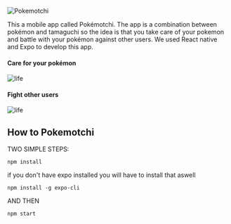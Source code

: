 ![Pokemotchi](https://fontmeme.com/permalink/190522/b394043e2419f9781e8e5c25b69fd896.png)

This a mobile app called Pokémotchi. The app is a combination between pokémon and tamaguchi so the idea is that you take care of your pokemon and battle with your pokémon against other users.
We used React native and Expo to develop this app.

#### Care for your pokémon

![life](https://media.giphy.com/media/8YTvPjfauF6UarvSX8/giphy.gif)

#### Fight other users

![life](https://media.giphy.com/media/vcdz2ZU3MC1tQ4Mx25/giphy.gif)


## How to Pokemotchi

TWO SIMPLE STEPS:

    npm install

if you don't have expo installed you will have to install that aswell

    npm install -g expo-cli

AND THEN

    npm start


